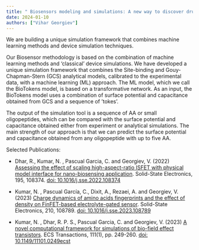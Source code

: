 ```yaml
---
title: " Biosensors modeling and simulations: A new way to discover drugs"
date: 2024-01-10
authors: ["Vihar Georgiev"]
---
```


We are building a unique simulation framework that combines machine learning methods and device simulation techniques. 


<!--more-->

Our Biosensor methodology is based on the combination of machine learning methods and ‘classical’ device simulations. We have developed a unique simulation framework that combines the Site-binding and Gouy-Chapman-Stern (GCS) analytical models, calibrated to the experimental data, with a machine learning (ML) approach. The ML model, which we call the BioTokens model, is based on a transformative network. As an input, the BioTokens model uses a combination of surface potential and capacitance obtained from GCS and a sequence of ’tokes’. 

The output of the simulation tool is a sequence of AA or small oligopeptides, which can be compared with the surface potential and capacitance obtained either from experiment or analytical simulations. The main strength of our approach is that we can predict the surface potential and capacitance obtained from any oligopeptide with up to five AA.

Selected Publications:
- Dhar, R., Kumar, N. , Pascual Garcia, C. and Georgiev, V. (2022) [Assessing the effect of scaling high-aspect-ratio ISFET with physical model interface for nano-biosensing application](https://www.sciencedirect.com/science/article/pii/S0038110122001460?via%3Dihub). Solid-State Electronics, 195, 108374. [doi: 10.1016/j.sse.2022.108374](https://www.sciencedirect.com/science/article/pii/S0038110122001460?via%3Dihub)

- Kumar, N. , Pascual García, C., Dixit, A., Rezaei, A. and Georgiev, V. (2023) [Charge dynamics of amino acids fingerprints and the effect of density on FinFET-based electrolyte-gated sensor](https://eprints.gla.ac.uk/307819/). Solid-State Electronics, 210, 108789. [doi: 10.1016/j.sse.2023.108789](https://eprints.gla.ac.uk/307819/)

- Kumar, N. , Dhar, R. P. S., Pascual Garcia, C. and Georgiev, V. (2023) [A novel computational framework for simulations of bio-field effect transistors](https://eprints.gla.ac.uk/298713/). ECS Transactions, 111(1), pp. 249-260. [doi: 10.1149/11101.0249ecst](https://eprints.gla.ac.uk/298713/)